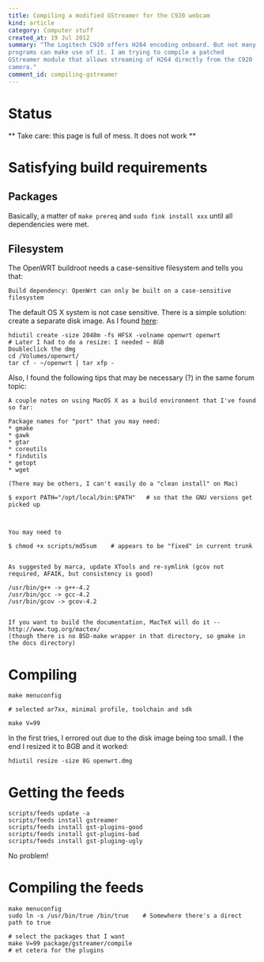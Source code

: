 ```yaml
--- 
title: Compiling a modified GStreamer for the C920 webcam
kind: article
category: Computer stuff
created_at: 19 Jul 2012
summary: "The Logitech C920 offers H264 encoding onboard. But not many
programs can make use of it. I am trying to compile a patched
GStreamer module that allows streaming of H264 directly from the C920
camera."
comment_id: compiling-gstreamer
---
```

# Status #

** Take care: this page is full of mess. It does not work **

# Satisfying build requirements #

## Packages

Basically, a matter of `make prereq` and `sudo fink install xxx` until
all dependencies were met.

## Filesystem ##

The OpenWRT buildroot needs a case-sensitive filesystem and tells you
that:

    Build dependency: OpenWrt can only be built on a case-sensitive
    filesystem
	
The default OS X system is not case sensitive. There is a simple
solution: create a separate disk image. As I found
[here](https://forum.openwrt.org/viewtopic.php?id=20914):

    hdiutil create -size 2048m -fs HFSX -volname openwrt openwrt
	# Later I had to do a resize: I needed ~ 8GB
	Doubleclick the dmg
	cd /Volumes/openwrt/
	tar cf - ~/openwrt | tar xfp -

Also, I found the following tips that may be necessary (?) in the same
forum topic:

    A couple notes on using MacOS X as a build environment that I've found so far:

	Package names for "port" that you may need:
	* gmake
	* gawk
	* gtar
	* coreutils
	* findutils
	* getopt
	* wget

	(There may be others, I can't easily do a "clean install" on Mac)

	$ export PATH="/opt/local/bin:$PATH"   # so that the GNU versions get picked up



	You may need to

	$ chmod +x scripts/md5sum    # appears to be "fixed" in current trunk


	As suggested by marca, update XTools and re-symlink (gcov not required, AFAIK, but consistency is good)

	/usr/bin/g++ -> g++-4.2
	/usr/bin/gcc -> gcc-4.2
	/usr/bin/gcov -> gcov-4.2


	If you want to build the documentation, MacTeX will do it -- http://www.tug.org/mactex/
	(though there is no BSD-make wrapper in that directory, so gmake in the docs directory)

# Compiling

    make menuconfig
	
	# selected ar7xx, minimal profile, toolchain and sdk
	
	make V=99

In the first tries, I errored out due to the disk image being too
small. I the end I resized it to 8GB and it worked:

    hdiutil resize -size 8G openwrt.dmg
	
# Getting the feeds
    
	scripts/feeds update -a
	scripts/feeds install gstreamer
	scripts/feeds install gst-plugins-good
	scripts/feeds install gst-plugins-bad
	scripts/feeds install gst-pluging-ugly
	
	
No problem!

# Compiling the feeds

    make menuconfig
	sudo ln -s /usr/bin/true /bin/true    # Somewhere there's a direct
	path to true

	# select the packages that I want
    make V=99 package/gstreamer/compile
	# et cetera for the plugins
